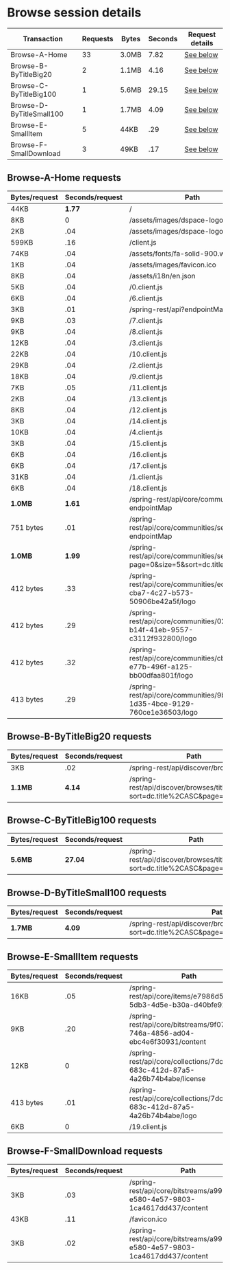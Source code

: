 # Browse session details

Transaction | Requests | Bytes | Seconds | Request details
-|-|-|-|-
Browse-A-Home | 33 | 3.0MB | 7.82 | [See below](#browse-a-home-requests)
Browse-B-ByTitleBig20 | 2 | 1.1MB | 4.16 | [See below](#browse-b-bytitlebig20-requests)
Browse-C-ByTitleBig100 | 1 | 5.6MB | 29.15 | [See below](#browse-c-bytitlebig100-requests)
Browse-D-ByTitleSmall100 | 1 | 1.7MB | 4.09 | [See below](#browse-d-bytitlesmall100-requests)
Browse-E-SmallItem | 5 | 44KB | .29 | [See below](#browse-e-smallitem-requests)
Browse-F-SmallDownload | 3 | 49KB | .17 | [See below](#browse-f-smalldownload-requests)

## Browse-A-Home requests

| Bytes/request | Seconds/request | Path |
| - | - | - |
| 44KB | **1.77** | / |
| 8KB | 0 | /assets/images/dspace-logo.png |
| 2KB | .04 | /assets/images/dspace-logo.svg |
| 599KB | .16 | /client.js |
| 74KB | .04 | /assets/fonts/fa-solid-900.woff2 |
| 1KB | .04 | /assets/images/favicon.ico |
| 8KB | .04 | /assets/i18n/en.json |
| 5KB | .04 | /0.client.js |
| 6KB | .04 | /6.client.js |
| 3KB | .01 | /spring-rest/api?endpointMap |
| 9KB | .03 | /7.client.js |
| 9KB | .04 | /8.client.js |
| 12KB | .04 | /3.client.js |
| 22KB | .04 | /10.client.js |
| 29KB | .04 | /2.client.js |
| 18KB | .04 | /9.client.js |
| 7KB | .05 | /11.client.js |
| 2KB | .04 | /13.client.js |
| 8KB | .04 | /12.client.js |
| 3KB | .04 | /14.client.js |
| 10KB | .04 | /4.client.js |
| 3KB | .04 | /15.client.js |
| 6KB | .04 | /16.client.js |
| 6KB | .04 | /17.client.js |
| 31KB | .04 | /1.client.js |
| 6KB | .04 | /18.client.js |
| **1.0MB** | **1.61** | /spring-rest/api/core/communities?endpointMap |
| 751 bytes | .01 | /spring-rest/api/core/communities/search?endpointMap |
| **1.0MB** | **1.99** | /spring-rest/api/core/communities/search/top?page=0&size=5&sort=dc.title%2CASC |
| 412 bytes | .33 | /spring-rest/api/core/communities/edb3df48-cba7-4c27-b573-50906be42a5f/logo |
| 412 bytes | .29 | /spring-rest/api/core/communities/02f7521c-b14f-41eb-9557-c3112f932800/logo |
| 412 bytes | .32 | /spring-rest/api/core/communities/cb26f292-e77b-496f-a125-bb00dfaa801f/logo |
| 413 bytes | .29 | /spring-rest/api/core/communities/9bc3115a-1d35-4bce-9129-760ce1e36503/logo |

## Browse-B-ByTitleBig20 requests

| Bytes/request | Seconds/request | Path |
| - | - | - |
| 3KB | .02 | /spring-rest/api/discover/browses |
| **1.1MB** | **4.14** | /spring-rest/api/discover/browses/title/items?sort=dc.title%2CASC&page=0&size=20 |

## Browse-C-ByTitleBig100 requests

| Bytes/request | Seconds/request | Path |
| - | - | - |
| **5.6MB** | **27.04** | /spring-rest/api/discover/browses/title/items?sort=dc.title%2CASC&page=0&size=100 |

## Browse-D-ByTitleSmall100 requests

| Bytes/request | Seconds/request | Path |
| - | - | - |
| **1.7MB** | **4.09** | /spring-rest/api/discover/browses/title/items?sort=dc.title%2CASC&page=0&size=100&startsWith=S |

## Browse-E-SmallItem requests

| Bytes/request | Seconds/request | Path |
| - | - | - |
| 16KB | .05 | /spring-rest/api/core/items/e7986d5a-5db3-4d5e-b30a-d40bfe92af3b |
| 9KB | .20 | /spring-rest/api/core/bitstreams/9f07a7f9-746a-4856-ad04-ebc4e6f30931/content |
| 12KB | 0 | /spring-rest/api/core/collections/7dca3c38-683c-412d-87a5-4a26b74b4abe/license |
| 413 bytes | .01 | /spring-rest/api/core/collections/7dca3c38-683c-412d-87a5-4a26b74b4abe/logo |
| 6KB | 0 | /19.client.js |

## Browse-F-SmallDownload requests

| Bytes/request | Seconds/request | Path |
| - | - | - |
| 3KB | .03 | /spring-rest/api/core/bitstreams/a9970f26-e580-4e57-9803-1ca4617dd437/content |
| 43KB | .11 | /favicon.ico |
| 3KB | .02 | /spring-rest/api/core/bitstreams/a9970f26-e580-4e57-9803-1ca4617dd437/content |
